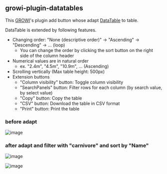 ## growi-plugin-datatables

This [GROWI](https://github.com/weseek/growi)'s plugin add button whose adapt [DataTable](https://datatables.net/) to table.

DataTable is extended by following features.

- Changing order: "None (descriptive order)" -> "Ascending" -> "Descending" -> ... (loop)
  - You can change the order by clicking the sort button on the right side of the column header
- Numerical values are in natural order
  - ex. "2.4m", "4.5m", "10.9m", ... (Ascending)
- Scrolling vertically (Max table height: 500px)
- Extension buttons
  - "Column visibility" button: Toggle column visibility
  - "SearchPanels" button: Filter rows for each column (by search value, by select value)
  - "Copy" button: Copy the table
  - "CSV" button: Download the table in CSV format
  - "Print" button: Print the table

### before adapt

![image](https://github.com/weseek/growi-plugin-datatables/assets/32702772/fed3b66b-6b1b-4dd3-9d2b-43693255eb49)

### after adapt and filter with "carnivore" and sort by "Name"

![image](https://github.com/weseek/growi-plugin-datatables/assets/32702772/6c516bcc-b3f3-4e50-a0c2-4acf2a6e3512)

![image](https://github.com/weseek/growi-plugin-datatables/assets/32702772/2bd1c4e4-9159-490c-a7aa-dd2960e00c1c)
